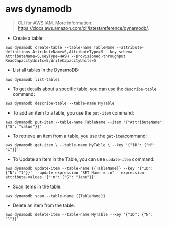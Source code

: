 # aws dynamodb

> CLI for AWS IAM.
> More information: <https://docs.aws.amazon.com/cli/latest/reference/dynamodb/>.

- Create a table:

`aws dynamodb create-table --table-name TableName --attribute-definitions AttributeName=S,AttributeType=S --key-schema AttributeName=S,KeyType=HASH --provisioned-throughput ReadCapacityUnits=5,WriteCapacityUnits=5`

- List all tables in the DynamoDB:

`aws dynamodb list-tables`

- To get details about a specific table, you can use the `describe-table` command:

`aws dynamodb describe-table --table-name MyTable`

- To add an item to a table, you use the `put-item` command:

`aws dynamodb put-item --table-name TableName --item '{"AttributeName": {"S": "value"}}'`

- To retrieve an item from a table, you use the `get-item`command:

`aws dynamodb get-item \ --table-name MyTable \ --key '{"ID": {"N": "1"}}'`

- To Update an Item in the Table, you can use `update-item` command:

`aws dynamodb update-item --table-name {{TableName}} --key '{"ID": {"N": "1"}}' --update-expression "SET Name = :n" --expression-attribute-values '{":n": {"S": "Jane"}}'`

- Scan items in the table:

`aws dynamodb scan --table-name {{TableName}}`

- Delete an item from the table:

`aws dynamodb delete-item --table-name MyTable --key '{"ID": {"N": "1"}}'`

